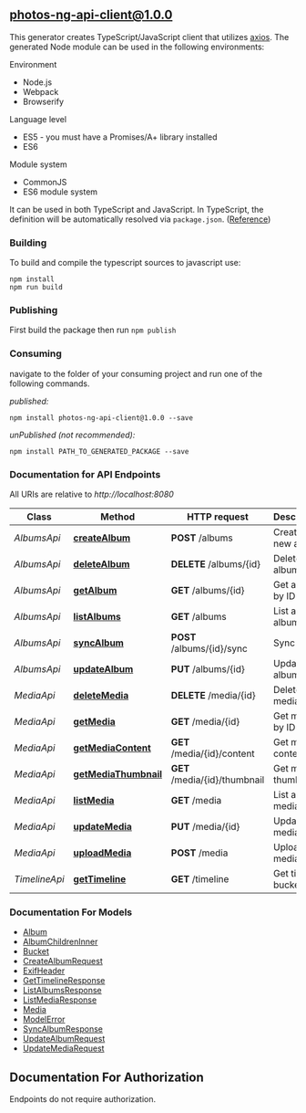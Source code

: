 ## photos-ng-api-client@1.0.0

This generator creates TypeScript/JavaScript client that utilizes [axios](https://github.com/axios/axios). The generated Node module can be used in the following environments:

Environment
* Node.js
* Webpack
* Browserify

Language level
* ES5 - you must have a Promises/A+ library installed
* ES6

Module system
* CommonJS
* ES6 module system

It can be used in both TypeScript and JavaScript. In TypeScript, the definition will be automatically resolved via `package.json`. ([Reference](https://www.typescriptlang.org/docs/handbook/declaration-files/consumption.html))

### Building

To build and compile the typescript sources to javascript use:
```
npm install
npm run build
```

### Publishing

First build the package then run `npm publish`

### Consuming

navigate to the folder of your consuming project and run one of the following commands.

_published:_

```
npm install photos-ng-api-client@1.0.0 --save
```

_unPublished (not recommended):_

```
npm install PATH_TO_GENERATED_PACKAGE --save
```

### Documentation for API Endpoints

All URIs are relative to *http://localhost:8080*

Class | Method | HTTP request | Description
------------ | ------------- | ------------- | -------------
*AlbumsApi* | [**createAlbum**](docs/AlbumsApi.md#createalbum) | **POST** /albums | Create a new album
*AlbumsApi* | [**deleteAlbum**](docs/AlbumsApi.md#deletealbum) | **DELETE** /albums/{id} | Delete album by ID
*AlbumsApi* | [**getAlbum**](docs/AlbumsApi.md#getalbum) | **GET** /albums/{id} | Get album by ID
*AlbumsApi* | [**listAlbums**](docs/AlbumsApi.md#listalbums) | **GET** /albums | List all albums
*AlbumsApi* | [**syncAlbum**](docs/AlbumsApi.md#syncalbum) | **POST** /albums/{id}/sync | Sync album
*AlbumsApi* | [**updateAlbum**](docs/AlbumsApi.md#updatealbum) | **PUT** /albums/{id} | Update album by ID
*MediaApi* | [**deleteMedia**](docs/MediaApi.md#deletemedia) | **DELETE** /media/{id} | Delete media by ID
*MediaApi* | [**getMedia**](docs/MediaApi.md#getmedia) | **GET** /media/{id} | Get media by ID
*MediaApi* | [**getMediaContent**](docs/MediaApi.md#getmediacontent) | **GET** /media/{id}/content | Get media content
*MediaApi* | [**getMediaThumbnail**](docs/MediaApi.md#getmediathumbnail) | **GET** /media/{id}/thumbnail | Get media thumbnail
*MediaApi* | [**listMedia**](docs/MediaApi.md#listmedia) | **GET** /media | List all media
*MediaApi* | [**updateMedia**](docs/MediaApi.md#updatemedia) | **PUT** /media/{id} | Update media by ID
*MediaApi* | [**uploadMedia**](docs/MediaApi.md#uploadmedia) | **POST** /media | Upload new media
*TimelineApi* | [**getTimeline**](docs/TimelineApi.md#gettimeline) | **GET** /timeline | Get timeline buckets


### Documentation For Models

 - [Album](docs/Album.md)
 - [AlbumChildrenInner](docs/AlbumChildrenInner.md)
 - [Bucket](docs/Bucket.md)
 - [CreateAlbumRequest](docs/CreateAlbumRequest.md)
 - [ExifHeader](docs/ExifHeader.md)
 - [GetTimelineResponse](docs/GetTimelineResponse.md)
 - [ListAlbumsResponse](docs/ListAlbumsResponse.md)
 - [ListMediaResponse](docs/ListMediaResponse.md)
 - [Media](docs/Media.md)
 - [ModelError](docs/ModelError.md)
 - [SyncAlbumResponse](docs/SyncAlbumResponse.md)
 - [UpdateAlbumRequest](docs/UpdateAlbumRequest.md)
 - [UpdateMediaRequest](docs/UpdateMediaRequest.md)


<a id="documentation-for-authorization"></a>
## Documentation For Authorization

Endpoints do not require authorization.

